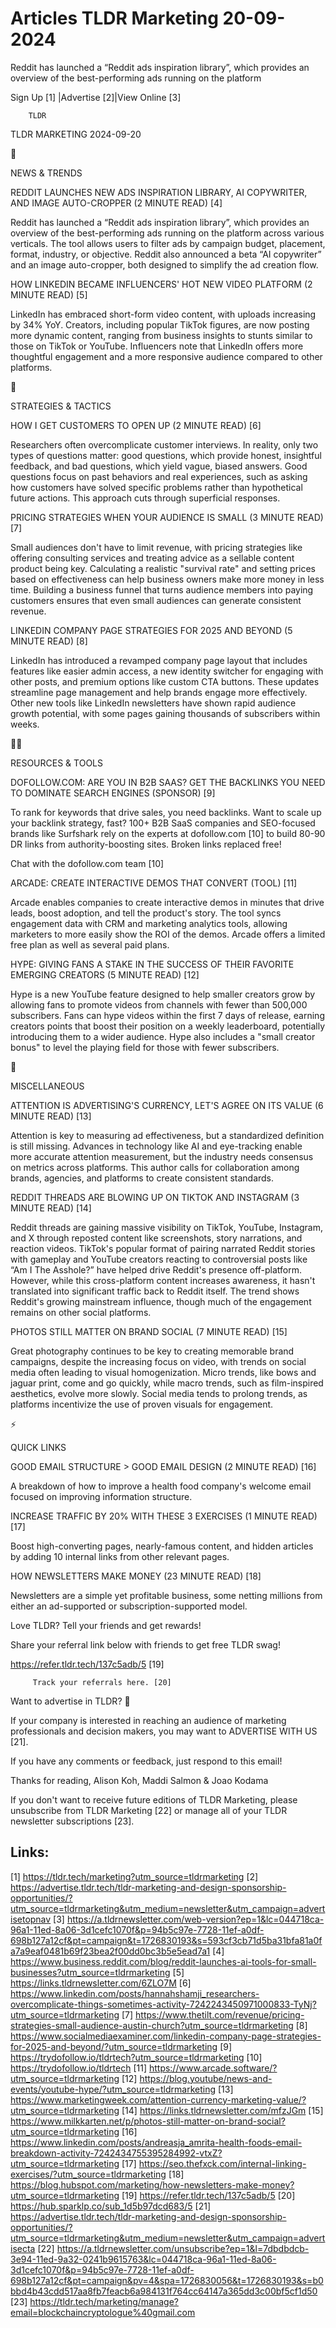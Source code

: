 # Articles TLDR Marketing 20-09-2024

Reddit has launched a “Reddit ads inspiration library”, which
provides an overview of the best-performing ads running on the
platform  

 Sign Up [1] |Advertise [2]|View Online [3] 

		TLDR 

TLDR MARKETING 2024-09-20

📱 

NEWS & TRENDS

 REDDIT LAUNCHES NEW ADS INSPIRATION LIBRARY, AI COPYWRITER, AND IMAGE
AUTO-CROPPER (2 MINUTE READ) [4] 

 Reddit has launched a “Reddit ads inspiration library”, which
provides an overview of the best-performing ads running on the
platform across various verticals. The tool allows users to filter ads
by campaign budget, placement, format, industry, or objective. Reddit
also announced a beta “AI copywriter” and an image auto-cropper,
both designed to simplify the ad creation flow. 

 HOW LINKEDIN BECAME INFLUENCERS' HOT NEW VIDEO PLATFORM (2 MINUTE
READ) [5] 

 LinkedIn has embraced short-form video content, with uploads
increasing by 34% YoY. Creators, including popular TikTok figures, are
now posting more dynamic content, ranging from business insights to
stunts similar to those on TikTok or YouTube. Influencers note that
LinkedIn offers more thoughtful engagement and a more responsive
audience compared to other platforms. 

🚀 

STRATEGIES & TACTICS

 HOW I GET CUSTOMERS TO OPEN UP (2 MINUTE READ) [6] 

 Researchers often overcomplicate customer interviews. In reality,
only two types of questions matter: good questions, which provide
honest, insightful feedback, and bad questions, which yield vague,
biased answers. Good questions focus on past behaviors and real
experiences, such as asking how customers have solved specific
problems rather than hypothetical future actions. This approach cuts
through superficial responses. 

 PRICING STRATEGIES WHEN YOUR AUDIENCE IS SMALL (3 MINUTE READ) [7] 

 Small audiences don't have to limit revenue, with pricing strategies
like offering consulting services and treating advice as a sellable
content product being key. Calculating a realistic "survival rate" and
setting prices based on effectiveness can help business owners make
more money in less time. Building a business funnel that turns
audience members into paying customers ensures that even small
audiences can generate consistent revenue. 

 LINKEDIN COMPANY PAGE STRATEGIES FOR 2025 AND BEYOND (5 MINUTE READ)
[8] 

 LinkedIn has introduced a revamped company page layout that includes
features like easier admin access, a new identity switcher for
engaging with other posts, and premium options like custom CTA
buttons. These updates streamline page management and help brands
engage more effectively. Other new tools like LinkedIn newsletters
have shown rapid audience growth potential, with some pages gaining
thousands of subscribers within weeks. 

🧑‍💻 

RESOURCES & TOOLS

 DOFOLLOW.COM: ARE YOU IN B2B SAAS? GET THE BACKLINKS YOU NEED TO
DOMINATE SEARCH ENGINES (SPONSOR) [9] 

 To rank for keywords that drive sales, you need backlinks. Want to
scale up your backlink strategy, fast? 100+ B2B SaaS companies and
SEO-focused brands like Surfshark rely on the experts at dofollow.com
[10] to build 80-90 DR links from authority-boosting sites. Broken
links replaced free! 

Chat with the dofollow.com team [10] 

 ARCADE: CREATE INTERACTIVE DEMOS THAT CONVERT (TOOL) [11] 

 Arcade enables companies to create interactive demos in minutes that
drive leads, boost adoption, and tell the product's story. The tool
syncs engagement data with CRM and marketing analytics tools, allowing
marketers to more easily show the ROI of the demos. Arcade offers a
limited free plan as well as several paid plans. 

 HYPE: GIVING FANS A STAKE IN THE SUCCESS OF THEIR FAVORITE EMERGING
CREATORS (5 MINUTE READ) [12] 

 Hype is a new YouTube feature designed to help smaller creators grow
by allowing fans to promote videos from channels with fewer than
500,000 subscribers. Fans can hype videos within the first 7 days of
release, earning creators points that boost their position on a weekly
leaderboard, potentially introducing them to a wider audience. Hype
also includes a "small creator bonus" to level the playing field for
those with fewer subscribers. 

🎁 

MISCELLANEOUS

 ATTENTION IS ADVERTISING'S CURRENCY, LET'S AGREE ON ITS VALUE (6
MINUTE READ) [13] 

 Attention is key to measuring ad effectiveness, but a standardized
definition is still missing. Advances in technology like AI and
eye-tracking enable more accurate attention measurement, but the
industry needs consensus on metrics across platforms. This author
calls for collaboration among brands, agencies, and platforms to
create consistent standards. 

 REDDIT THREADS ARE BLOWING UP ON TIKTOK AND INSTAGRAM (3 MINUTE READ)
[14] 

 Reddit threads are gaining massive visibility on TikTok, YouTube,
Instagram, and X through reposted content like screenshots, story
narrations, and reaction videos. TikTok's popular format of pairing
narrated Reddit stories with gameplay and YouTube creators reacting to
controversial posts like “Am I The Asshole?” have helped drive
Reddit's presence off-platform. However, while this cross-platform
content increases awareness, it hasn't translated into significant
traffic back to Reddit itself. The trend shows Reddit's growing
mainstream influence, though much of the engagement remains on other
social platforms. 

 PHOTOS STILL MATTER ON BRAND SOCIAL (7 MINUTE READ) [15] 

 Great photography continues to be key to creating memorable brand
campaigns, despite the increasing focus on video, with trends on
social media often leading to visual homogenization. Micro trends,
like bows and jaguar print, come and go quickly, while macro trends,
such as film-inspired aesthetics, evolve more slowly. Social media
tends to prolong trends, as platforms incentivize the use of proven
visuals for engagement. 

⚡ 

QUICK LINKS

 GOOD EMAIL STRUCTURE > GOOD EMAIL DESIGN (2 MINUTE READ) [16] 

 A breakdown of how to improve a health food company's welcome email
focused on improving information structure. 

 INCREASE TRAFFIC BY 20% WITH THESE 3 EXERCISES (1 MINUTE READ) [17] 

 Boost high-converting pages, nearly-famous content, and hidden
articles by adding 10 internal links from other relevant pages. 

 HOW NEWSLETTERS MAKE MONEY (23 MINUTE READ) [18] 

 Newsletters are a simple yet profitable business, some netting
millions from either an ad-supported or subscription-supported model. 

Love TLDR? Tell your friends and get rewards!

 Share your referral link below with friends to get free TLDR swag! 

 https://refer.tldr.tech/137c5adb/5 [19] 

		 Track your referrals here. [20] 

Want to advertise in TLDR? 📰

 If your company is interested in reaching an audience of marketing
professionals and decision makers, you may want to ADVERTISE WITH US
[21]. 

 If you have any comments or feedback, just respond to this email! 

Thanks for reading, 
Alison Koh, Maddi Salmon & Joao Kodama 

If you don't want to receive future editions of TLDR Marketing, please
unsubscribe from TLDR Marketing [22] or manage all of your TLDR
newsletter subscriptions [23]. 

 

Links:
------
[1] https://tldr.tech/marketing?utm_source=tldrmarketing
[2] https://advertise.tldr.tech/tldr-marketing-and-design-sponsorship-opportunities/?utm_source=tldrmarketing&utm_medium=newsletter&utm_campaign=advertisetopnav
[3] https://a.tldrnewsletter.com/web-version?ep=1&lc=044718ca-96a1-11ed-8a06-3d1cefc1070f&p=94b5c97e-7728-11ef-a0df-698b127a12cf&pt=campaign&t=1726830193&s=593cf3cb71d5ba31bfa81a0fa7a9eaf0481b69f23bea2f00dd0bc3b5e5ead7a1
[4] https://www.business.reddit.com/blog/reddit-launches-ai-tools-for-small-businesses?utm_source=tldrmarketing
[5] https://links.tldrnewsletter.com/6ZLO7M
[6] https://www.linkedin.com/posts/hannahshamji_researchers-overcomplicate-things-sometimes-activity-7242243450971000833-TyNj?utm_source=tldrmarketing
[7] https://www.thetilt.com/revenue/pricing-strategies-small-audience-austin-church?utm_source=tldrmarketing
[8] https://www.socialmediaexaminer.com/linkedin-company-page-strategies-for-2025-and-beyond/?utm_source=tldrmarketing
[9] https://trydofollow.io/tldrtech?utm_source=tldrmarketing
[10] https://trydofollow.io/tldrtech
[11] https://www.arcade.software/?utm_source=tldrmarketing
[12] https://blog.youtube/news-and-events/youtube-hype/?utm_source=tldrmarketing
[13] https://www.marketingweek.com/attention-currency-marketing-value/?utm_source=tldrmarketing
[14] https://links.tldrnewsletter.com/mfzJGm
[15] https://www.milkkarten.net/p/photos-still-matter-on-brand-social?utm_source=tldrmarketing
[16] https://www.linkedin.com/posts/andreasja_amrita-health-foods-email-breakdown-activity-7242434755395284992-vtxZ?utm_source=tldrmarketing
[17] https://seo.thefxck.com/internal-linking-exercises/?utm_source=tldrmarketing
[18] https://blog.hubspot.com/marketing/how-newsletters-make-money?utm_source=tldrmarketing
[19] https://refer.tldr.tech/137c5adb/5
[20] https://hub.sparklp.co/sub_1d5b97dcd683/5
[21] https://advertise.tldr.tech/tldr-marketing-and-design-sponsorship-opportunities/?utm_source=tldrmarketing&utm_medium=newsletter&utm_campaign=advertisecta
[22] https://a.tldrnewsletter.com/unsubscribe?ep=1&l=7dbdbdcb-3e94-11ed-9a32-0241b9615763&lc=044718ca-96a1-11ed-8a06-3d1cefc1070f&p=94b5c97e-7728-11ef-a0df-698b127a12cf&pt=campaign&pv=4&spa=1726830056&t=1726830193&s=b0bbd4b43cdd517aa8fb7feacb6a984131f764cc64147a365dd3c00bf5cf1d50
[23] https://tldr.tech/marketing/manage?email=blockchaincryptologue%40gmail.com